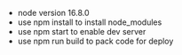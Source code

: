 <ul>
<li>node version 16.8.0 </li>
<li>use npm install to install node_modules </li>
<li>use npm start to enable dev server </li>
<li>use npm run build to pack code for deploy </li>
</ul>